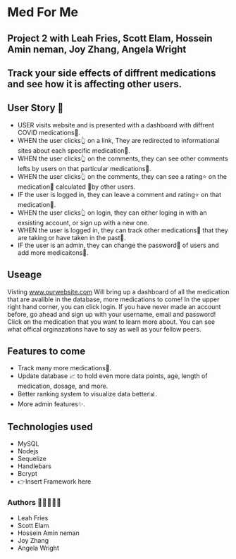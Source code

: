 # Med For Me

## Project 2 with Leah Fries, Scott Elam, Hossein Amin neman, Joy Zhang, Angela Wright

## Track your side effects of diffrent medications and see how it is affecting other users. 


## User Story 🚀
- USER visits website and is presented with a dashboard with diffrent COVID medications💊. 
- WHEN the user clicks👆 on a link, They are redirected to informational sites about each specific medication💊. 
- WHEN the user clicks👆 on the comments, they can see other comments lefts by users on that particular medications💊. 
- WHEN the user clicks👆 on the comments, they can see a rating⭐ on the medication💊 calculated 🧮by other users. 
- IF the user is logged in, they can leave a comment and rating⭐ on that medication💊. 
- WHEN the user clicks👆 on login, they can either loging in with an exsisting account, or sign up with a new one. 
- WHEN the user is logged in, they can track other medications💊 that they are taking or have taken in the past📆. 
- IF the user is an admin, they can change the password🔏 of users and add more medicaitons💊. 

## Useage 
Visting www.ourwebsite.com Will bring up a dashboard of all the medication that are avalible in the database, more medications to come!
In the upper right hand corner, you can click login. If you have never made an account before, go ahead and sign up with your username, email and password! 
Click on the medication that you want to learn more about. You can see what offical orginazations have to say as well as your fellow peers. 


## Features to come

- Track many more medications💊.
- Update database 📈 to hold even more data points, age, length of medication, dosage, and more. 
- Better ranking system to visualize data better📊. 
- More admin features✨. 

## Technologies used

- MySQL
- Nodejs
- Sequelize
- Handlebars
- Bcrypt
- 👉Insert Framework here  

### Authors 📝🧑‍💻👩‍💻
- Leah Fries 
- Scott Elam 
- Hossein Amin neman 
- Joy Zhang 
- Angela Wright
